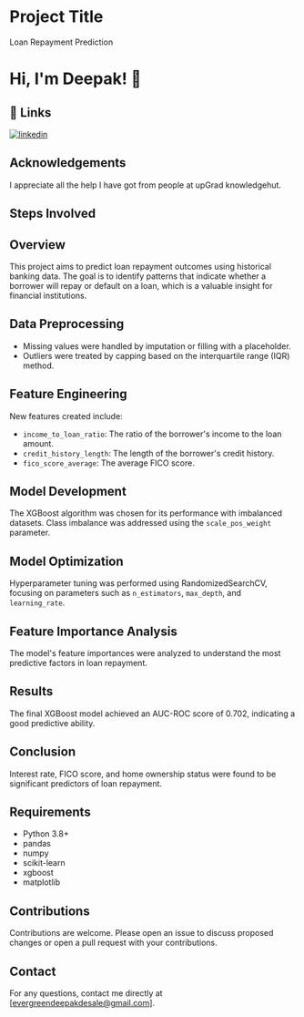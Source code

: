 
# Project Title

Loan Repayment Prediction



# Hi, I'm Deepak! 👋


## 🔗 Links
[![linkedin](https://img.shields.io/badge/linkedin-0A66C2?style=for-the-badge&logo=linkedin&logoColor=white)](https://www.linkedin.com/in/deepakvdesale)



## Acknowledgements

 I appreciate all the help I have got from people at upGrad knowledgehut.


## Steps Involved

## Overview
This project aims to predict loan repayment outcomes using historical banking data. The goal is to identify patterns that indicate whether a borrower will repay or default on a loan, which is a valuable insight for financial institutions.

## Data Preprocessing
- Missing values were handled by imputation or filling with a placeholder.
- Outliers were treated by capping based on the interquartile range (IQR) method.

## Feature Engineering
New features created include:
- `income_to_loan_ratio`: The ratio of the borrower's income to the loan amount.
- `credit_history_length`: The length of the borrower's credit history.
- `fico_score_average`: The average FICO score.

## Model Development
The XGBoost algorithm was chosen for its performance with imbalanced datasets. Class imbalance was addressed using the `scale_pos_weight` parameter.

## Model Optimization
Hyperparameter tuning was performed using RandomizedSearchCV, focusing on parameters such as `n_estimators`, `max_depth`, and `learning_rate`.

## Feature Importance Analysis
The model's feature importances were analyzed to understand the most predictive factors in loan repayment.

## Results
The final XGBoost model achieved an AUC-ROC score of 0.702, indicating a good predictive ability.

## Conclusion
Interest rate, FICO score, and home ownership status were found to be significant predictors of loan repayment.


## Requirements
- Python 3.8+
- pandas
- numpy
- scikit-learn
- xgboost
- matplotlib

## Contributions
Contributions are welcome. Please open an issue to discuss proposed changes or open a pull request with your contributions.

## Contact
For any questions, contact me directly at [evergreendeepakdesale@gmail.com].

